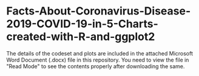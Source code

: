 # Facts-About-Coronavirus-Disease-2019-COVID-19-in-5-Charts-created-with-R-and-ggplot2

The details of the codeset and plots are included in the attached Microsoft Word Document (.docx) file in this repository. 
You need to view the file in "Read Mode" to see the contents properly after downloading the same.
